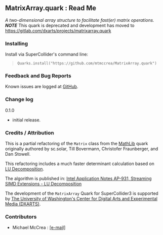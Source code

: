 ## MatrixArray.quark : Read Me
_A two-dimensional array structure to facilitate fast(er) matrix operations._
***NOTE*** This quark is deprecated and development has moved to https://gitlab.com/dxarts/projects/matrixarray.quark


### Installing

Install via SuperCollider's command line:

>`Quarks.install("https://github.com/mtmccrea/MatrixArray.quark")`


### Feedback and Bug Reports

Known issues are logged at
[GitHub](https://github.com/mtmccrea/MatrixArray.quark/issues).


### Change log

0.1.0
- initial release.

### Credits / Attribution

This is a partial refactoring of the `Matrix` class from the
[MathLib](https://github.com/supercollider-quarks/MathLib) quark
originally authored by sc.solar, Till Bovermann, Christofer Fraunberger,
and Dan Stowell.

This refactoring includes a much faster determinant calculation based on
[LU Decomposition](https://en.wikipedia.org/wiki/LU_decomposition).

The algorithm is published in:
[Intel Application Notes AP-931, Streaming SIMD Extensions - LU Decomposition](http://web.archive.org/web/20150701223512/http://download.intel.com/design/PentiumIII/sml/24504601.pdf)

The development of the `MatrixArray` Quark for SuperCollider3 is supported
by
[The University of Washington's Center for Digital Arts and Experimental Media (DXARTS)](https://dxarts.washington.edu/).
&nbsp;

### Contributors

* Michael McCrea : [[e-mail]](mailto:mtm5[at]uw.edu)
